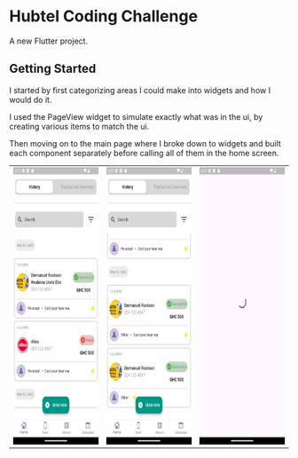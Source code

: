 # Hubtel Coding Challenge

A new Flutter project.

## Getting Started

I started by first categorizing areas I could make into widgets and how I would do it.

I used the PageView widget to simulate exactly what was in the ui, by creating various items to match the ui.

Then moving on to the main page where I broke down to widgets and built each component separately before calling all of them in the home screen.


<table>
    <tr>
        <td><img src="assets/images/im2.png" width=250px height=500px /></td>
        <td><img src="assets/images/im3.png" width=250px height=500px /></td>
        <td><img src="assets/images/im4.png" width=250px height=500px /></td>
    </tr>
</table>
